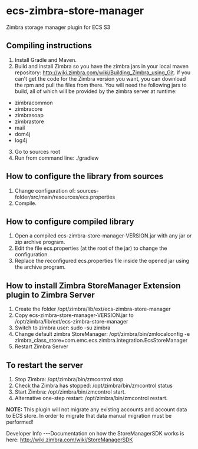ecs-zimbra-store-manager
===
Zimbra storage manager plugin for ECS S3

Compiling instructions
---
1. Install Gradle and Maven.
2. Build and install Zimbra so you have the zimbra jars in your local maven repository: http://wiki.zimbra.com/wiki/Building_Zimbra_using_Git.
If you can't get the code for the Zimbra version you want, you can download the rpm and pull the files from there. You will need the following jars to build,
all of which will be provided by the zimbra server at runtime:
  - zimbracommon
  - zimbracore
  - zimbrasoap
  - zimbrastore
  - mail
  - dom4j
  - log4j
3. Go to sources root
4. Run from command line: ./gradlew

How to configure the library from sources
---
1. Change configuration of: sources-folder/src/main/resources/ecs.properties
2. Compile.

How to configure compiled library
---
1. Open a compiled ecs-zimbra-store-manager-VERSION.jar with any jar or zip archive program.
2. Edit the file ecs.properties (at the root of the jar) to change the configuration.
3. Replace the reconfigured ecs.properties file inside the opened jar using the archive program.

How to install Zimbra StoreManager Extension plugin to Zimbra Server
---
1. Create the folder /opt/zimbra/lib/ext/ecs-zimbra-store-manager
2. Copy ecs-zimbra-store-manager-VERSION.jar to /opt/zimbra/lib/ext/ecs-zimbra-store-manager
3. Switch to zimbra user: sudo -su zimbra
4. Change default zimbra StoreManager: /opt/zimbra/bin/zmlocalconfig -e zimbra_class_store=com.emc.ecs.zimbra.integration.EcsStoreManager
5. Restart Zimbra Server

To restart the server
---
1. Stop Zimbra: /opt/zimbra/bin/zmcontrol stop
2. Check tha Zimbra has stopped: /opt/zimbra/bin/zmcontrol status 
3. Start Zimbra: /opt/zimbra/bin/zmcontrol start.
4. Alternative one-step restart: /opt/zimbra/bin/zmcontrol restart.

**NOTE:**
This plugin will not migrate any existing accounts and account data to ECS store. In order to migrate
that data manual migration must be performed!

Developer Info
---Documentation on how the StoreManagerSDK works is here: http://wiki.zimbra.com/wiki/StoreManagerSDK

